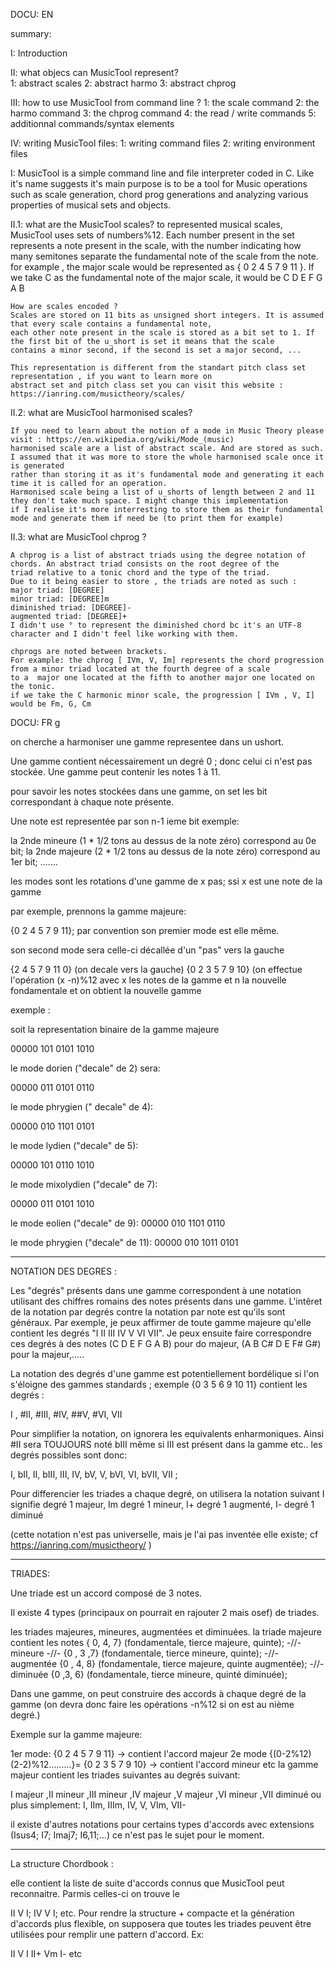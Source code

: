 DOCU: EN 

summary: 

I: Introduction

II: what objecs can MusicTool represent?  
  1: abstract scales 
  2: abstract harmo 
  3: abstract chprog 

III: how to use MusicTool from command line ?
  1: the scale command 
  2: the harmo command 
  3: the chprog command
  4: the read / write commands
  5: additionnal commands/syntax elements

IV: writing MusicTool files: 
  1: writing command files
  2: writing environment files



I: 
    MusicTool is a simple command line and file interpreter coded in C.
    Like it's name suggests it's main purpose is to be a tool for Music operations such as scale generation,
    chord prog generations and analyzing various properties of musical sets and objects.

II.1: what are the MusicTool scales? 
    to represented musical scales, MusicTool uses sets of numbers%12. 
    Each number present in the set represents a note present in the scale, with the number indicating how many semitones separate the fundamental note of the scale from the note.
    for example , the major scale would be represented as { 0 2 4 5 7 9 11 }. 
    If we take C as the fundamental note of the major scale, it would be C D E F G A B

    How are scales encoded ? 
    Scales are stored on 11 bits as unsigned short integers. It is assumed that every scale contains a fundamental note, 
    each other note present in the scale is stored as a bit set to 1. If the first bit of the u_short is set it means that the scale 
    contains a minor second, if the second is set a major second, ...
    
    This representation is different from the standart pitch class set representation , if you want to learn more on 
    abstract set and pitch class set you can visit this website : https://ianring.com/musictheory/scales/

II.2: what are MusicTool harmonised scales?
    
    If you need to learn about the notion of a mode in Music Theory please visit : https://en.wikipedia.org/wiki/Mode_(music) 
    harmonised scale are a list of abstract scale. And are stored as such. 
    I assumed that it was more to store the whole harmonised scale once it is generated 
    rather than storing it as it's fundamental mode and generating it each time it is called for an operation. 
    Harmonised scale being a list of u_shorts of length between 2 and 11 they don't take much space. I might change this implementation 
    if I realise it's more interresting to store them as their fundamental mode and generate them if need be (to print them for example)

II.3: what are MusicTool chprog ? 
    
    A chprog is a list of abstract triads using the degree notation of chords. An abstract triad consists on the root degree of the
    triad relative to a tonic chord and the type of the triad. 
    Due to it being easier to store , the triads are noted as such : 
    major triad: [DEGREE]
    minor triad: [DEGREE]m
    diminished triad: [DEGREE]-
    augmented triad: [DEGREE]+ 
    I didn't use ° to represent the diminished chord bc it's an UTF-8 character and I didn't feel like working with them.
    
    chprogs are noted between brackets. 
    For example: the chprog [ IVm, V, Im] represents the chord progression from a minor triad located at the fourth degree of a scale
    to a  major one located at the fifth to another major one located on the tonic. 
    if we take the C harmonic minor scale, the progression [ IVm , V, I]  would be Fm, G, Cm






DOCU: FR 
g 

on cherche a harmoniser une gamme representee dans un ushort. 

Une gamme contient nécessairement un degré 0 ; donc celui ci n'est pas stockée. 
Une gamme peut contenir les notes 1 à 11. 

pour savoir les notes stockées dans une gamme, on set les bit correspondant à chaque note présente. 

Une note est representée par son n-1 ieme bit 
exemple: 

la 2nde mineure (1 * 1/2 tons au dessus de la note zéro) correspond au 0e bit; 
la 2nde majeure (2 * 1/2 tons au dessus de la note zéro) correspond au 1er bit;
.......

 les modes sont les rotations d'une gamme de x pas; ssi x est une note de la gamme
 
 par exemple, prennons la gamme majeure: 
 
 {0 2 4 5 7 9 11}; par convention son premier mode est elle même. 
 
 son second mode sera celle-ci décallée d'un "pas" vers la gauche 
 
 {2 4 5 7 9 11 0} (on decale vers la gauche) 
 {0 2 3 5 7 9 10} (on effectue l'opération (x -n)%12 avec x les notes de la gamme et n la nouvelle fondamentale et on obtient la nouvelle gamme

exemple : 

soit la representation binaire de la gamme majeure 

00000 101 0101 1010 

le mode dorien ("decale" de 2) sera: 

00000 011 0101 0110

le mode phrygien (" decale" de 4): 

00000 010 1101  0101

le mode lydien ("decale" de 5): 

00000 101 0110  1010

le mode mixolydien ("decale" de 7): 

00000 011 0101 1010

le mode eolien ("decale" de 9): 
00000 010 1101 0110

le mode phrygien ("decale" de 11): 
00000 010 1011 0101

-----------------------------------------


NOTATION DES DEGRES :

Les "degrés" présents dans une gamme correspondent à une notation utilisant des chiffres romains des notes présents dans une gamme. L'intêret de la notation par degrés contre la notation par note est qu'ils sont généraux. Par exemple, je peux affirmer de toute gamme majeure qu'elle contient les degrés "I II III IV V VI VII". Je peux ensuite faire correspondre ces degrés à des notes (C D E F G A B) pour do majeur, (A B C# D E F# G#) pour la majeur,.....

La notation des degrés d'une gamme est potentiellement bordélique si l'on s'éloigne des gammes standards ; 
exemple {0 3 5 6 9 10 11} contient les degrés :

I , #II, #III, #IV, ##V, #VI, VII 

Pour simplifier la notation, on ignorera les equivalents enharmoniques. Ainsi #II sera TOUJOURS noté bIII même si III est présent dans la gamme etc.. les degrés possibles sont donc: 

I, bII, II, bIII, III, IV, bV, V, bVI, VI, bVII, VII ; 

Pour differencier les triades a chaque degré, on utilisera la notation suivant I signifie degré 1 majeur, Im degré 1 mineur, I+ degré 1 augmenté, I- degré 1 diminué 

(cette notation n'est pas universelle, mais je l'ai pas inventée elle existe; cf https://ianring.com/musictheory/ )

-------------------------------------


TRIADES: 

Une triade est un accord composé de 3 notes.
 
Il existe 4 types (principaux on pourrait en rajouter 2 mais osef) de triades. 

les triades majeures, mineures, augmentées et diminuées. 
la triade majeure contient les notes { 0, 4, 7} (fondamentale, tierce majeure, quinte);
-//- mineure -//- {0 , 3 ,7} (fondamentale, tierce mineure, quinte); 
-//- augmentée {0 , 4, 8} (fondamentale, tierce majeure, quinte augmentée); 
-//- diminuée {0 ,3, 6} (fondamentale, tierce mineure, quinté diminuée); 

Dans une gamme, on peut construire des accords à chaque degré de la gamme (on devra donc faire les opérations  -n%12 si on est au nième degré.)

Exemple sur la gamme majeure: 

1er mode: {0 2 4 5 7 9 11} -> contient l'accord majeur
2e mode {(0-2%12) (2-2)%12.........}= {0 2 3 5 7 9 10} -> contient l'accord mineur 
etc
la gamme majeur contient les triades suivantes au degrés suivant: 

I majeur ,II mineur ,III mineur ,IV majeur ,V majeur ,VI mineur ,VII diminué 
ou plus simplement: 
I, IIm, IIIm, IV, V, VIm, VII- 

il existe d'autres notations pour certains types d'accords avec extensions (Isus4; I7; Imaj7; I6,11;...) ce n'est pas le sujet pour le moment.

--------------------

La structure Chordbook : 

elle contient la liste de suite d'accords connus que MusicTool peut reconnaitre. 
Parmis celles-ci on trouve le 

II V I;
IV V I;
etc. 
Pour rendre la structure + compacte et la génération d'accords plus flexible, on supposera que toutes les triades peuvent être utilisées pour remplir une pattern d'accord. Ex: 

II V I 
II+ Vm I-
etc
